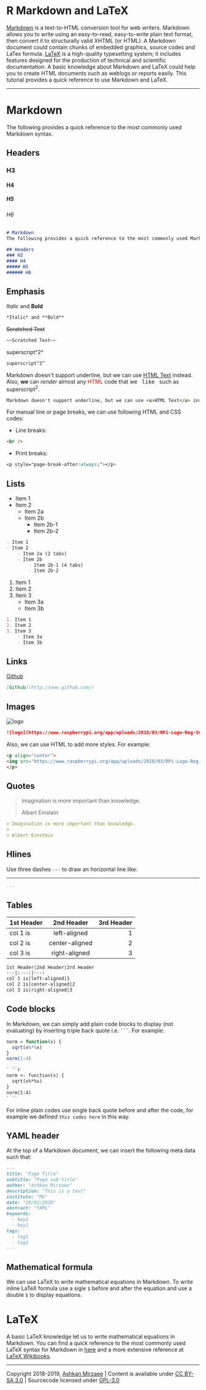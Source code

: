 
# R Markdown and LaTeX

[Markdown](https://daringfireball.net/projects/markdown/) is a text-to-HTML conversion tool for web writers. Markdown allows you to write using an easy-to-read, easy-to-write plain text format, then convert it to structurally valid XHTML (or HTML). A Markdown document could contain chunks of embedded graphics, source codes and LaTex formula. [LaTeX](https://www.latex-project.org//) is a high-quality typesetting system; it includes features designed for the production of technical and scientific documentation. A basic knowledge about Markdown and LaTeX could help you to create HTML documents such as weblogs or reports easily. This tutorial provides a quick reference to use Markdown and LaTeX.

---

# Markdown
The following provides a quick reference to the most commonly used Markdown syntax.

## Headers
### H3
#### H4
##### H5
###### H6

```markdown
# Markdown
The following provides a quick reference to the most commonly used Markdown syntax.

## Headers
### H3
#### H4
##### H5
###### H6
```

## Emphasis
*Italic* and **Bold**

```markdown
*Italic* and **Bold**
```

~~Scratched Text~~

```markdown
~~Scratched Text~~
```

superscript^2^

```markdown
superscript^2^
```

Markdown doesn't support underline, but we can use <u>HTML Text</u> instead. Also, <b>we</b> can <i>render</i> almost any <span style="color:red;">HTML</span> code that we &nbsp; <kbd>like</kbd>  &nbsp; such as superscript<sup>2</sup>.

```html
Markdown doesn't support underline, but we can use <u>HTML Text</u> instead. Also, <b>we</b> can <i>render</i> almost any <span style="color:red;">HTML</span> code that we &nbsp; <kbd>like</kbd> &nbsp; such as superscript<sup>2</sup>.
```

For manual line or page breaks, we can use following HTML and CSS codes:

- Line breaks:

```html
<br />
```

- Print breaks:

```css
<p style="page-break-after:always;"></p>
```

## Lists
- Item 1
- Item 2
    - Item 2a
    - Item 2b
        - Item 2b-1
        - Item 2b-2

```markdown
- Item 1
- Item 2
    - Item 2a (2 tabs)
    - Item 2b
        - Item 2b-1 (4 tabs)
        - Item 2b-2
```

1. Item 1
2. Item 2
3. Item 3
    - Item 3a
    - Item 3b

```markdown
1. Item 1
2. Item 2
3. Item 3
    - Item 3a
    - Item 3b
```

## Links
[Github](http://www.github.com/)

```markdown
[Github](http://www.github.com/)
```

## Images
![logo](https://www.raspberrypi.org/app/uploads/2018/03/RPi-Logo-Reg-SCREEN-199x250.png "Raspberry pi")

```markdown
![logo](https://www.raspberrypi.org/app/uploads/2018/03/RPi-Logo-Reg-SCREEN-199x250.png "Raspberry pi")
```

Also, we can use HTML to add more styles. For example:

```html
<p align="center">
<img src="https://www.raspberrypi.org/app/uploads/2018/03/RPi-Logo-Reg-SCREEN-199x250.png" alt="Raspberry pi" style="width:20%; border:0;">
</p>
```

## Quotes
> Imagination is more important than knowledge.
>
> Albert Einstein

```markdown
> Imagination is more important than knowledge.
>
> Albert Einstein
```

## Hlines
Use three dashes `---` to draw an horizontal line like:

---

```markdown
---
```

## Tables
1st Header|2nd Header|3rd Header
:---|:---:|---: 
col 1 is|left-aligned|1
col 2 is|center-aligned|2
col 3 is|right-aligned|3

```markdown
1st Header|2nd Header|3rd Header
---|:---:|---: 
col 1 is|left-aligned|1
col 2 is|center-aligned|2
col 3 is|right-aligned|3
```

## Code blocks
In Markdown, we can simply add plain code blocks to display (not evaluating) by inserting triple back quote i.e. ` ``` `. For example:

```r
norm = function(x) {
  sqrt(x%*%x)
}
norm(1:4)
```

```markdown
` ``r
norm <- function(x) {
  sqrt(x%*%x)
}
norm(1:4)
` ``
```

For inline plain codes use single back quote before and after the code, for example we defined `this codes here` in this way.

## YAML header
At the top of a Markdown document, we can insert the following meta data such that:

```markdown
---
title: "Page Title"
subtitle: "Page sub-title"
author: "Ashkan Mirzaee"
description: "This is a test"
institute: "MU"
date: "20/02/2020"
abstract: "YAML"
keywords: 
  - key1
  - key2
tags:
  - tag1
  - tag2
---
```

## Mathematical formula
We can use LaTeX to write mathematical equations in Markdown. To write inline LaTeX formula use a sigle `$` before and after the equation and use a double `$` to display equations. 

# LaTeX
A basic LaTeX knowledge let us to write mathematical equations in Markdown. You can find a quick reference to the most commonly used LaTeX syntax for Markdown in [here](https://ashki23.github.io/markdown-latex.html#latex_basics) and a more extensive reference at [LaTeX Wikibooks](https://en.wikibooks.org/wiki/LaTeX/Mathematics). 

---
Copyright 2018-2019, [Ashkan Mirzaee](https://ashki23.github.io/index.html) | Content is available under [CC BY-SA 3.0](https://creativecommons.org/licenses/by-sa/3.0/) | Sourcecode licensed under [GPL-3.0](https://www.gnu.org/licenses/gpl-3.0.en.html)
